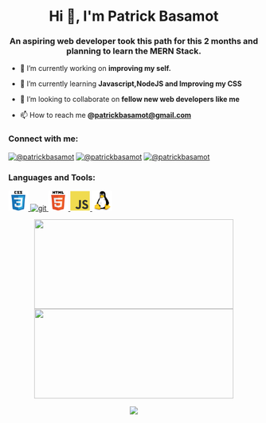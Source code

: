 <h1 align="center">Hi 👋, I'm Patrick Basamot</h1>
<h3 align="center">An aspiring web developer took this path for this 2 months and planning to learn the MERN Stack.</h3>

- 🔭 I’m currently working on **improving my self.**

- 🌱 I’m currently learning **Javascript,NodeJS and Improving my CSS**

- 👯 I’m looking to collaborate on **fellow new web developers like me**

- 📫 How to reach me **@patrickbasamot@gmail.com**

<h3 align="left">Connect with me:</h3>
<p align="left">
<a href="https://twitter.com/@patrickbasamot" target="blank"><img align="center" src="https://raw.githubusercontent.com/rahuldkjain/github-profile-readme-generator/master/src/images/icons/Social/twitter.svg" alt="@patrickbasamot" height="30" width="40" /></a>
<a href="https://linkedin.com/in/@patrickbasamot" target="blank"><img align="center" src="https://raw.githubusercontent.com/rahuldkjain/github-profile-readme-generator/master/src/images/icons/Social/linked-in-alt.svg" alt="@patrickbasamot" height="30" width="40" /></a>
<a href="https://fb.com/@patrickbasamot" target="blank"><img align="center" src="https://raw.githubusercontent.com/rahuldkjain/github-profile-readme-generator/master/src/images/icons/Social/facebook.svg" alt="@patrickbasamot" height="30" width="40" /></a>
</p>

<h3 align="left">Languages and Tools:</h3>
<p align="left"> <a href="https://www.w3schools.com/css/" target="_blank" rel="noreferrer"> <img src="https://raw.githubusercontent.com/devicons/devicon/master/icons/css3/css3-original-wordmark.svg" alt="css3" width="40" height="40"/> </a> <a href="https://git-scm.com/" target="_blank" rel="noreferrer"> <img src="https://www.vectorlogo.zone/logos/git-scm/git-scm-icon.svg" alt="git" width="40" height="40"/> </a> <a href="https://www.w3.org/html/" target="_blank" rel="noreferrer"> <img src="https://raw.githubusercontent.com/devicons/devicon/master/icons/html5/html5-original-wordmark.svg" alt="html5" width="40" height="40"/> </a> <a href="https://developer.mozilla.org/en-US/docs/Web/JavaScript" target="_blank" rel="noreferrer"> <img src="https://raw.githubusercontent.com/devicons/devicon/master/icons/javascript/javascript-original.svg" alt="javascript" width="40" height="40"/> </a> <a href="https://www.linux.org/" target="_blank" rel="noreferrer"> <img src="https://raw.githubusercontent.com/devicons/devicon/master/icons/linux/linux-original.svg" alt="linux" width="40" height="40"/> </a> </p>

<!---
patrickbasamot/patrickbasamot is a ✨ special ✨ repository because its `README.md` (this file) appears on your GitHub profile.
You can click the Preview link to take a look at your changes.
--->

<p align="center">
<img height="180em" width="400em" src="https://github-readme-stats.vercel.app/api?username=patrickbasamot&show_icons=true&theme=dark" align="center"/>
<img height="180em" width="400em" src="https://github-readme-stats.vercel.app/api/wakatime?username=madlife101&theme=dark" align="center"/>
 </p>
<p align="center">
  <img height="180em" src="https://github-readme-stats.vercel.app/api/top-langs/?username=patrickbasamot&layout=compact&theme=dark" align = "center"/>
</p>
